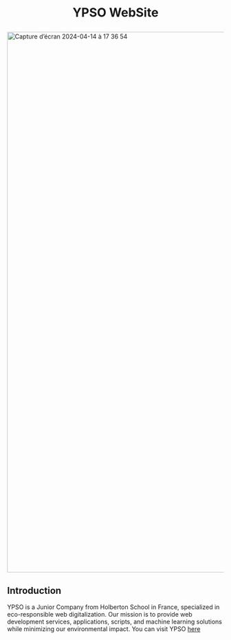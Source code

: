 # <p align="center">YPSO WebSite</p>

<img width="1258" alt="Capture d’écran 2024-04-14 à 17 36 54" src="https://github.com/MathieuMorel62/YPSO-WebSite/assets/113856302/80f1d86e-180a-4437-898d-f0b84077c163">

## Introduction

YPSO is a Junior Company from Holberton School in France, specialized in eco-responsible web digitalization. Our mission is to provide web development services, applications, scripts, and machine learning solutions while minimizing our environmental impact. You can visit YPSO [here](https://www.ypso.fr)
